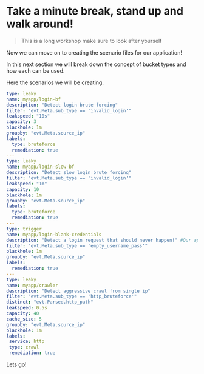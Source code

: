 # Take a minute break, stand up and walk around!

> This is a long workshop make sure to look after yourself

Now we can move on to creating the scenario files for our application!

In this next section we will break down the concept of bucket types and how each can be used.

Here the scenarios we will be creating.

```yaml
type: leaky
name: myapp/login-bf
description: "Detect login brute forcing"
filter: "evt.Meta.sub_type == 'invalid_login'"
leakspeed: "10s"
capacity: 3
blackhole: 1m
groupby: "evt.Meta.source_ip"
labels:
  type: bruteforce
  remediation: true
---
type: leaky
name: myapp/login-slow-bf
description: "Detect slow login brute forcing"
filter: "evt.Meta.sub_type == 'invalid_login'"
leakspeed: "1m"
capacity: 10
blackhole: 1m
groupby: "evt.Meta.source_ip"
labels:
  type: bruteforce
  remediation: true
---
type: trigger
name: myapp/login-blank-credentials
description: "Detect a login request that should never happen!" #Our application does not allow a request to be sent if username OR password is blank so if the backend receives this then the request must of been sent outside the application!
filter: "evt.Meta.sub_type == 'empty_username_pass'"
blackhole: 1m
groupby: "evt.Meta.source_ip"
labels:
  remediation: true
---
type: leaky
name: myapp/crawler
description: "Detect aggressive crawl from single ip"
filter: "evt.Meta.sub_type == 'http_bruteforce'"
distinct: "evt.Parsed.http_path"
leakspeed: 0.5s
capacity: 40
cache_size: 5
groupby: "evt.Meta.source_ip"
blackhole: 1m
labels:
 service: http
 type: crawl
 remediation: true
```

Lets go!